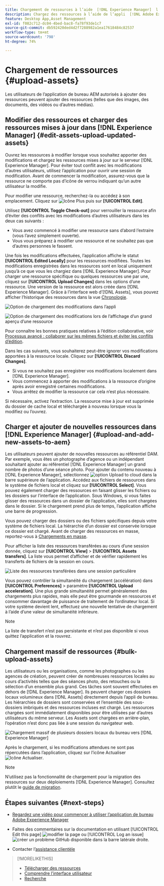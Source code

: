 ```yaml
---
title: Chargement de ressources à l’aide  [!DNL Experience Manager]  l’appli de bureau
description: Chargez des ressources à l’aide de l’appli  [!DNL Adobe Experience Manager]  bureau .
feature: Desktop App,Asset Management
exl-id: f082c712-dc04-4bed-bac8-fa78f93de1c7
source-git-commit: db592420ded4d2f7288982a1ea17618484c82537
workflow-type: tm+mt
source-wordcount: '798'
ht-degree: 74%

---
```


# Chargement de ressources {#upload-assets}

Les utilisateurs de l’application de bureau AEM autorisés à ajouter des ressources peuvent ajouter des ressources (telles que des images, des documents, des vidéos ou d’autres médias).

## Modifier des ressources et charger des ressources mises à jour dans [!DNL Experience Manager] {#edit-assets-upload-updated-assets}

Ouvrez les ressources à modifier lorsque vous souhaitez apporter des modifications et chargez les ressources mises à jour sur le serveur [!DNL Experience Manager]. Pour éviter tout conflit avec les modifications d’autres utilisateurs, utilisez l’application pour ouvrir une session de modification. Avant de commencer la modification, assurez-vous que la ressource ne comporte pas d’icône de verrou indiquant qu’un autre utilisateur la modifie.

Pour modifier une ressource, recherchez-la ou accédez à son emplacement. Cliquez sur ![Icône Plus](assets/do-not-localize/more2_da2.png) puis sur **[!UICONTROL Edit]**.

Utilisez **[!UICONTROL Toggle Check-out]** pour verrouiller la ressource afin d’éviter des conflits avec les modifications d’autres utilisateurs dans les deux cas suivants :

* Vous avez commencé à modifier une ressource sans d’abord l’extraire (vous l’avez simplement ouverte).
* Vous vous préparez à modifier une ressource et ne souhaitez pas que d’autres personnes le fassent.

Une fois les modifications effectuées, l’application affiche le statut **[!UICONTROL Edited Locally]** pour les ressources modifiées. Toutes les modifications enregistrées dans les ressources sont en local uniquement jusqu’à ce que vous les chargiez dans [!DNL Experience Manager]. Pour charger une ressource spécifique ou quelques ressources une par une, cliquez sur **[!UICONTROL Upload Changes]** dans les options d’une ressource. Une version de la ressource est alors créée dans [!DNL Experience Manager]. Grâce à l’interface web d’[!DNL Assets], vous pouvez afficher l’historique des ressources dans la vue [Chronologie](https://experienceleague.adobe.com/fr/docs/experience-manager-65/content/assets/using/activity-stream).

![Option de chargement des modifications dans l’appli](assets/upload_changes_single1_da2.png "Option de chargement des modifications dans l’appli")

![Option de chargement des modifications lors de l’affichage d’un grand aperçu d’une ressource](assets/upload_changes_single2_da2.png "Option de chargement des modifications lors de l’affichage d’un grand aperçu d’une ressource")

Pour connaître les bonnes pratiques relatives à l’édition collaborative, voir [Processus avancé : collaborer sur les mêmes fichiers et éviter les conflits d’édition](#adv-workflow-collaborate-avoid-conflicts).

Dans les cas suivants, vous souhaiterez peut-être ignorer vos modifications apportées à la ressource locale. Cliquez sur **[!UICONTROL Discard Changes]**.

* Si vous ne souhaitez pas enregistrer vos modifications localement dans [!DNL Experience Manager].
* Vous commencez à apporter des modifications à la ressource d’origine après avoir enregistré certaines modifications.
* Vous arrêtez de modifier la ressource car cela n’est plus nécessaire.

Si nécessaire, activez l’extraction. La ressource mise à jour est supprimée du dossier de cache local et téléchargée à nouveau lorsque vous la modifiez ou l’ouvrez.

## Charger et ajouter de nouvelles ressources dans [!DNL Experience Manager] {#upload-and-add-new-assets-to-aem}

Les utilisateurs peuvent ajouter de nouvelles ressources au référentiel DAM. Par exemple, vous êtes un photographe d’agence ou un indépendant souhaitant ajouter au référentiel [!DNL Experience Manager] un grand nombre de photos d’une séance photo. Pour ajouter du contenu nouveau à [!DNL Experience Manager], sélectionnez ![option Upload to cloud](assets/do-not-localize/upload_to_cloud_da2.png) dans la barre supérieure de l’application. Accédez aux fichiers de ressources dans le système de fichiers local et cliquez sur **[!UICONTROL Select]**. Vous pouvez également charger des ressources en faisant glisser les fichiers ou les dossiers sur l’interface de l’application. Sous Windows, si vous faites glisser des ressources dans un dossier de l’application, elles sont chargées dans le dossier. Si le chargement prend plus de temps, l’application affiche une barre de progression.

<!-- ![Download progress bar for large-sized assets](assets/upload_status_da2.png "Download progress bar for large-sized assets")
-->

Vous pouvez charger des dossiers ou des fichiers spécifiques depuis votre système de fichiers local. La hiérarchie d’un dossier est conservée lorsque ce dossier est chargé. Avant de charger des ressources en masse, reportez-vous à [Chargements en masse](#bulk-upload-assets).

Pour afficher la liste des ressources transférées au cours d’une session donnée, cliquez sur **[!UICONTROL View]** > **[!UICONTROL Assets transfers]**. La liste vous permet d’afficher et de vérifier rapidement les transferts de fichiers de la session en cours.

![Liste des ressources transférées dans une session particulière](assets/assets_transfered_da2.png "Liste des ressources transférées dans une session particulière")

Vous pouvez contrôler la simultanéité du chargement (accélération) dans **[!UICONTROL Preferences]** > paramètre **[!UICONTROL Upload acceleration]**. Une plus grande simultanéité permet généralement des chargements plus rapides, mais elle peut être gourmande en ressources et consommer davantage de puissance de traitement de l’ordinateur local. Si votre système devient lent, effectuez une nouvelle tentative de chargement à l’aide d’une valeur de simultanéité inférieure.

>[!NOTE]
>
>La liste de transfert n’est pas persistante et n’est pas disponible si vous quittez l’application et la rouvrez.

## Chargement massif de ressources {#bulk-upload-assets}

Les utilisateurs ou les organisations, comme les photographes ou les agences de création, peuvent créer de nombreuses ressources locales au cours d’activités telles que des séances photo, des retouches ou la sélection d’un ensemble plus grand. Ces tâches sont souvent effectuées en dehors de [!DNL Experience Manager]. Ils peuvent charger ces dossiers locaux volumineux dans [!DNL Assets] directement depuis l’appli de bureau. Les hiérarchies de dossiers sont conservées et l’ensemble des sous-dossiers imbriqués et des ressources incluses est chargé. Les ressources chargées sont immédiatement disponibles pour être utilisées par d’autres utilisateurs du même serveur. Les Assets sont chargées en arrière-plan, l’opération n’est donc pas liée à une session du navigateur web.

![Chargement massif de plusieurs dossiers locaux du bureau vers [!DNL Experience Manager]](assets/upload_local_folders_da2.png "Chargement massif de plusieurs dossiers locaux du bureau vers Experience Manager")

Après le chargement, si les modifications attendues ne sont pas répercutées dans l’application, cliquez sur l’icône Actualiser ![Icône Actualiser](assets/do-not-localize/refresh.png).

>[!NOTE]
>
>N’utilisez pas la fonctionnalité de chargement pour la migration des ressources sur deux déploiements [!DNL Experience Manager]. Consultez plutôt le [guide de migration](https://experienceleague.adobe.com/fr/docs/experience-manager-65/content/assets/administer/assets-migration-guide).

## Étapes suivantes {#next-steps}

* [Regardez une vidéo pour commencer à utiliser l’application de bureau Adobe Experience Manager](https://experienceleague.adobe.com/fr/docs/experience-manager-learn/assets/creative-workflows/aem-desktop-app)

* Faites des commentaires sur la documentation en utilisant [!UICONTROL Edit this page] ![modifier la page](assets/do-not-localize/edit-page.png) ou [!UICONTROL Log an issue] ![créer un problème GitHub](assets/do-not-localize/github-issue.png) disponible dans la barre latérale droite.

* Contacter l’[assistance clientèle](https://experienceleague.adobe.com/fr?support-solution=General#support)

>[!MORELIKETHIS]
>
>* [Télécharger des ressources](/help/using/download-assets.md)
>* [Comprendre l’interface utilisateur](/help/using/user-interface.md)
>* [Recherche](/help/using/search.md)
